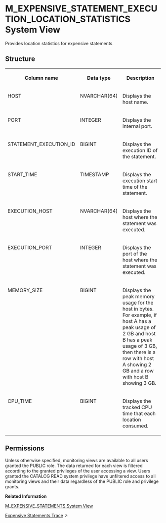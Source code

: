 <!-- loio80c32e9dc5b742efa254adfe164102dc -->

# M\_EXPENSIVE\_STATEMENT\_EXECUTION\_LOCATION\_STATISTICS System View

Provides location statistics for expensive statements.



<a name="loio80c32e9dc5b742efa254adfe164102dc___m__e_x_p_e_n_s_i_v_e_s_t_a_t_e_m_e_n_t_e_x_e_c_u_t_i_o_n_l_o_c_a_t_i_o_n_s_t_a_t_i_s_t_i_c_s_1struct_M_EXPENSIVE_STATEMENT_EXECUTION_LOCATION_STATISTICS"/>

## Structure


<table>
<tr>
<th valign="top">

Column name

</th>
<th valign="top">

Data type

</th>
<th valign="top">

Description

</th>
</tr>
<tr>
<td valign="top">

HOST

</td>
<td valign="top">

NVARCHAR\(64\)

</td>
<td valign="top">

Displays the host name.

</td>
</tr>
<tr>
<td valign="top">

PORT

</td>
<td valign="top">

INTEGER

</td>
<td valign="top">

Displays the internal port.

</td>
</tr>
<tr>
<td valign="top">

STATEMENT\_EXECUTION\_ID

</td>
<td valign="top">

BIGINT

</td>
<td valign="top">

Displays the execution ID of the statement.

</td>
</tr>
<tr>
<td valign="top">

START\_TIME

</td>
<td valign="top">

TIMESTAMP

</td>
<td valign="top">

Displays the execution start time of the statement.

</td>
</tr>
<tr>
<td valign="top">

EXECUTION\_HOST

</td>
<td valign="top">

NVARCHAR\(64\)

</td>
<td valign="top">

Displays the host where the statement was executed.

</td>
</tr>
<tr>
<td valign="top">

EXECUTION\_PORT

</td>
<td valign="top">

INTEGER

</td>
<td valign="top">

Displays the port of the host where the statement was executed.

</td>
</tr>
<tr>
<td valign="top">

MEMORY\_SIZE

</td>
<td valign="top">

BIGINT

</td>
<td valign="top">

Displays the peak memory usage for the host in bytes. For example, if host A has a peak usage of 2 GB and host B has a peak usage of 3 GB, then there is a row with host A showing 2 GB and a row with host B showing 3 GB.

</td>
</tr>
<tr>
<td valign="top">

CPU\_TIME

</td>
<td valign="top">

BIGINT

</td>
<td valign="top">

Displays the tracked CPU time that each location consumed.

</td>
</tr>
</table>



<a name="loio80c32e9dc5b742efa254adfe164102dc__section_e1g_qkj_wbc"/>

## Permissions

Unless otherwise specified, monitoring views are available to all users granted the PUBLIC role. The data returned for each view is filtered according to the granted privileges of the user accessing a view. Users granted the CATALOG READ system privilege have unfiltered access to all monitoring views and their data regardless of the PUBLIC role and privilege grants.

**Related Information**  


[M\_EXPENSIVE\_STATEMENTS System View](m-expensive-statements-system-view-20af736.md "Provides all statements with a duration longer than a specified threshold.")

[Expensive Statements Trace](https://help.sap.com/viewer/f9c5015e72e04fffa14d7d4f7267d897/2024_3_QRC/en-US/5faf04f17830464eacdb7938b383d2ab.html "Expensive statements are individual SQL statements whose execution time exceeds a configured threshold. The expensive statements trace records information about these statements for further analysis and is inactive by default.") :arrow_upper_right:

